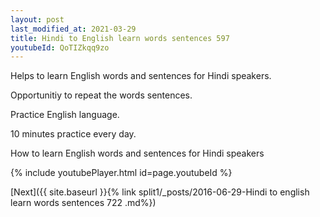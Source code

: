 ```yaml
---
layout: post
last_modified_at: 2021-03-29
title: Hindi to English learn words sentences 597 
youtubeId: QoTIZkqq9zo
---
```

 
 
Helps to learn English words and sentences for Hindi speakers.

Opportunitiy to repeat the words sentences. 

Practice English language. 
 
10 minutes practice every day. 
 
How to learn English words and sentences for Hindi speakers 
 
{% include youtubePlayer.html id=page.youtubeId %}
 
 
[Next]({{ site.baseurl }}{% link  split1/_posts/2016-06-29-Hindi to english learn words sentences 722 .md%})
 
